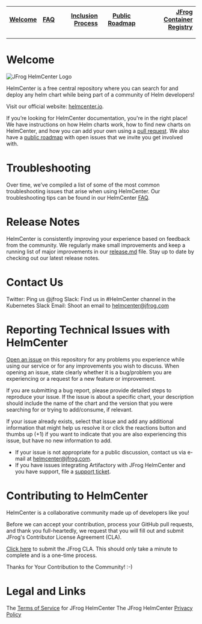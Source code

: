 | [__Welcome__](index.md)     | [__FAQ__](faq.md)    | [__Inclusion Process__](inclusion.md) | [__Public Roadmap__](roadmap.md) | [__JFrog Container Registry__](jforg-cr.md) |
| ------------- |:-------------:| -----:|:-------------:| -----:|

------

# Welcome
![JFrog HelmCenter Logo](https://cdn.opsmatters.com/sites/default/files/logos/jfrog-logo.png)

HelmCenter is a free central repository where you can search for and deploy any helm chart while being part of a community of Helm developers! 

Visit our official website: [helmcenter.io](https://helmcenter.io).
 
If you’re looking for HelmCenter documentation, you're in the right place! We have instructions on how Helm charts work, how to find new charts on HelmCenter, and how you can add your own using a [pull request](#). We also have a [public roadmap](#) with open issues that we invite you get involved with.

# Troubleshooting

Over time, we’ve compiled a list of some of the most common troubleshooting issues that arise when using HelmCenter. Our troubleshooting tips can be found in our HelmCenter [FAQ](#).

# Release Notes

HelmCenter is consistently improving your experience based on feedback from the community. We regularly make small improvements and keep a running list of major improvements in our [release.md](#) file. Stay up to date by checking out our latest release notes.

# Contact Us

Twitter: Ping us @jfrog
Slack: Find us in #HelmCenter channel in the Kubernetes Slack
Email: Shoot an email to helmcenter@jfrog.com

# Reporting Technical Issues with HelmCenter

[Open an issue](https://github.com/jfrog/helmcenter/issues) on this repository for any problems you experience while using our service or for any improvements you wish to discuss. When opening an issue, state clearly whether it is a bug/problem you are experiencing or a request for a new feature or improvement.

If you are submitting a bug report, please provide detailed steps to reproduce your issue. If the issue is about a specific chart, your description should include the name of the chart and the version that you were searching for or trying to add/consume, if relevant.

If your issue already exists, select that issue and add any additional information that might help us resolve it or click the reactions button and thumbs up (+1) if you want to indicate that you are also experiencing this issue, but have no new information to add.

* If your issue is not appropriate for a public discussion, contact us via e-mail at helmcenter@jfrog.com.
* If you have issues integrating Artifactory with JFrog HelmCenter and you have support, file a [support ticket](#).

# Contributing to HelmCenter

HelmCenter is a collaborative community made up of developers like you! 

Before we can accept your contribution, process your GitHub pull requests, and thank you full-heartedly, we request that you will fill out and submit JFrog's Contributor License Agreement (CLA).

[Click here](https://secure.echosign.com/public/hostedForm?formid=5IYKLZ2RXB543N) to submit the JFrog CLA. This should only take a minute to complete and is a one-time process.

Thanks for Your Contribution to the Community! :-)

# Legal and Links

The [Terms of Service](#) for JFrog HelmCenter
The JFrog HelmCenter [Privacy Policy](#)


